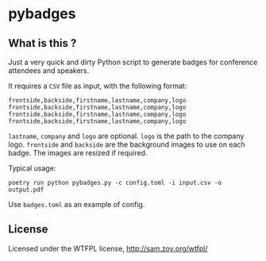 # pybadges

## What is this ?

Just a very quick and dirty Python script to generate badges for
conference attendees and speakers.

It requires a `CSV` file as input, with the following format:

    frontside,backside,firstname,lastname,company,logo
    frontside,backside,firstname,lastname,company,logo
    frontside,backside,firstname,lastname,company,logo
    frontside,backside,firstname,lastname,company,logo

`lastname`, `company` and `logo` are optional. `logo` is the path to the company
logo. `frontside`  and `backside` are the background images to use on each
badge. The images are resized if required.

Typical usage:

    poetry run python pybadges.py -c config.toml -i input.csv -o output.pdf

Use `badges.toml` as an example of config.

## License

Licensed under the WTFPL license, http://sam.zoy.org/wtfpl/
